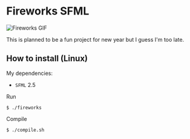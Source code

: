 # Fireworks SFML

![Fireworks GIF](fireworks.gif "Fireworks GIF")

This is planned to be a fun project for new year but I guess I'm too late.

## How to install (Linux)

My dependencies:
- `SFML` 2.5

Run
```console
$ ./fireworks
```

Compile
```console
$ ./compile.sh
```